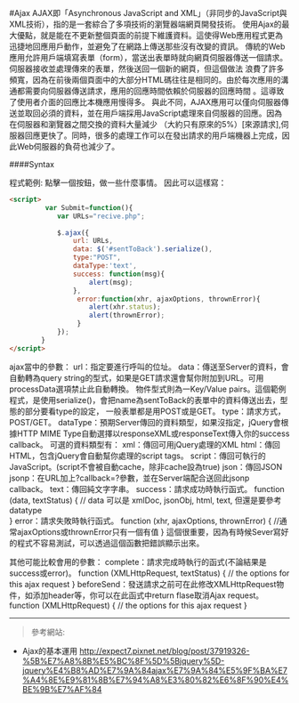 
#Ajax
AJAX即「Asynchronous JavaScript and XML」（非同步的JavaScript與XML技術），指的是一套綜合了多項技術的瀏覽器端網頁開發技術。
使用Ajax的最大優點，就是能在不更新整個頁面的前提下維護資料。這使得Web應用程式更為迅捷地回應用戶動作，並避免了在網路上傳送那些沒有改變的資訊。
傳統的Web應用允許用戶端填寫表單（form），當送出表單時就向網頁伺服器傳送一個請求。伺服器接收並處理傳來的表單，然後送回一個新的網頁，但這個做法
浪費了許多頻寬，因為在前後兩個頁面中的大部分HTML碼往往是相同的。由於每次應用的溝通都需要向伺服器傳送請求，應用的回應時間依賴於伺服器的回應時間
。這導致了使用者介面的回應比本機應用慢得多。
與此不同，AJAX應用可以僅向伺服器傳送並取回必須的資料，並在用戶端採用JavaScript處理來自伺服器的回應。因為在伺服器和瀏覽器之間交換的資料大量減少
（大約只有原來的5%）[來源請求],伺服器回應更快了。同時，很多的處理工作可以在發出請求的用戶端機器上完成，因此Web伺服器的負荷也減少了。

####Syntax

程式範例: 點擊一個按鈕，做一些什麼事情。
因此可以這樣寫：
```html
<script>
         var Submit=function(){
            var URLs="recive.php";
           
            $.ajax({
                url: URLs,
                data: $('#sentToBack').serialize(),
                type:"POST",
                dataType:'text',
                success: function(msg){
                    alert(msg);
                },
                 error:function(xhr, ajaxOptions, thrownError){ 
                    alert(xhr.status); 
                    alert(thrownError); 
                 }
            });
        }
</script>
```
ajax當中的參數：
url：指定要進行呼叫的位址。
data：傳送至Server的資料，會自動轉為query string的型式，如果是GET請求還會幫你附加到URL。可用processData選項禁止此自動轉換。
      物件型式則為一Key/Value pairs。這個範例程式，是使用serialize()，會把name為sentToBack的表單中的資料傳送出去，型態的部分要看type的設定，
      一般表單都是用POST或是GET。
type：請求方式，POST/GET。
dataType：預期Server傳回的資料類型，如果沒指定，jQuery會根據HTTP MIME Type自動選擇以responseXML或responseText傳入你的success callback。
          可選的資料類型有：
                  xml：傳回可用jQuery處理的XML
                  html：傳回HTML，包含jQuery會自動幫你處理的script tags。
                  script：傳回可執行的JavaScript。(script不會被自動cache，除非cache設為true)
                  json：傳回JSON
                  jsonp：在URL加上?callback=?參數，並在Server端配合送回此jsonp callback。
                  text：傳回純文字字串。
success：請求成功時執行函式。
                function (data, textStatus) {
                       // data 可以是 xmlDoc, jsonObj, html, text, 但還是要參考datatype                          
                } 
error：請求失敗時執行函式。
           function (xhr, ajaxOptions, thrownError) {
                   //通常ajaxOptions或thrownError只有一個有值
           } 
           這個很重要，因為有時候Sever寫好的程式不容易測試，可以透過這個函數把錯誤顯示出來。
                  
其他可能比較會用的參數：
complete：請求完成時執行的函式(不論結果是success或error)。
                 function (XMLHttpRequest, textStatus) {
                   // the options for this ajax request 
                 }
beforeSend：發送請求之前可在此修改XMLHttpRequest物件，如添加header等，你可以在此函式中return flase取消Ajax request。
                     function (XMLHttpRequest) { 
                          // the options for this ajax request 
                     }
                     
***
>參考網站:
- Ajax的基本運用 <http://expect7.pixnet.net/blog/post/37919326-%5B%E7%A8%8B%E5%BC%8F%5D%5Bjquery%5D-jquery%E4%B8%AD%E7%9A%84ajax%E7%9A%84%E5%9F%BA%E7%A4%8E%E9%81%8B%E7%94%A8%E3%80%82%E6%8F%90%E4%BE%9B%E7%AF%84>               

